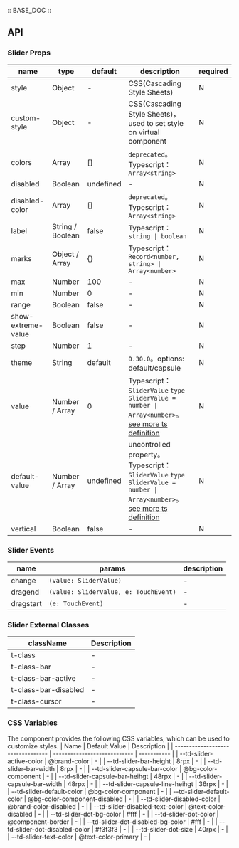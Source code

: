 :: BASE_DOC ::

## API


### Slider Props

| name               | type             | default   | description                                                                                                                                                                                             | required |
| ------------------ | ---------------- | --------- | ------------------------------------------------------------------------------------------------------------------------------------------------------------------------------------------------------- | -------- |
| style              | Object           | -         | CSS(Cascading Style Sheets)                                                                                                                                                                             | N        |
| custom-style       | Object           | -         | CSS(Cascading Style Sheets)，used to set style on virtual component                                                                                                                                     | N        |
| colors             | Array            | []        | `deprecated`。Typescript：`Array<string>`                                                                                                                                                               | N        |
| disabled           | Boolean          | undefined | \-                                                                                                                                                                                                      | N        |
| disabled-color     | Array            | []        | `deprecated`。Typescript：`Array<string>`                                                                                                                                                               | N        |
| label              | String / Boolean | false     | Typescript：`string \| boolean`                                                                                                                                                                         | N        |
| marks              | Object / Array   | {}        | Typescript：`Record<number, string> \| Array<number>`                                                                                                                                                   | N        |
| max                | Number           | 100       | \-                                                                                                                                                                                                      | N        |
| min                | Number           | 0         | \-                                                                                                                                                                                                      | N        |
| range              | Boolean          | false     | \-                                                                                                                                                                                                      | N        |
| show-extreme-value | Boolean          | false     | \-                                                                                                                                                                                                      | N        |
| step               | Number           | 1         | \-                                                                                                                                                                                                      | N        |
| theme              | String           | default   | `0.30.0`。options: default/capsule                                                                                                                                                                      | N        |
| value              | Number / Array   | 0         | Typescript：`SliderValue` `type SliderValue = number \| Array<number>`。[see more ts definition](https://github.com/Tencent/tdesign-miniprogram/tree/develop/src/slider/type.ts)                        | N        |
| default-value      | Number / Array   | undefined | uncontrolled property。Typescript：`SliderValue` `type SliderValue = number \| Array<number>`。[see more ts definition](https://github.com/Tencent/tdesign-miniprogram/tree/develop/src/slider/type.ts) | N        |
| vertical           | Boolean          | false     | \-                                                                                                                                                                                                      | N        |

### Slider Events

| name      | params                                | description |
| --------- | ------------------------------------- | ----------- |
| change    | `(value: SliderValue)`                | \-          |
| dragend   | `(value: SliderValue, e: TouchEvent)` | \-          |
| dragstart | `(e: TouchEvent)`                     | \-          |

### Slider External Classes

| className            | Description |
| -------------------- | ----------- |
| t-class              | \-          |
| t-class-bar          | \-          |
| t-class-bar-active   | \-          |
| t-class-bar-disabled | \-          |
| t-class-cursor       | \-          |

### CSS Variables

The component provides the following CSS variables, which can be used to customize styles.
| Name                              | Default Value                | Description |
| --------------------------------- | ---------------------------- | ----------- |
| --td-slider-active-color          | @brand-color                 | -           |
| --td-slider-bar-height            | 8rpx                         | -           |
| --td-slider-bar-width             | 8rpx                         | -           |
| --td-slider-capsule-bar-color     | @bg-color-component          | -           |
| --td-slider-capsule-bar-heihgt    | 48rpx                        | -           |
| --td-slider-capsule-bar-width     | 48rpx                        | -           |
| --td-slider-capsule-line-heihgt   | 36rpx                        | -           |
| --td-slider-default-color         | @bg-color-component          | -           |
| --td-slider-default-color         | @bg-color-component-disabled | -           |
| --td-slider-disabled-color        | @brand-color-disabled        | -           |
| --td-slider-disabled-text-color   | @text-color-disabled         | -           |
| --td-slider-dot-bg-color          | #fff                         | -           |
| --td-slider-dot-color             | @component-border            | -           |
| --td-slider-dot-disabled-bg-color | #fff                         | -           |
| --td-slider-dot-disabled-color    | #f3f3f3                      | -           |
| --td-slider-dot-size              | 40rpx                        | -           |
| --td-slider-text-color            | @text-color-primary          | -           |
